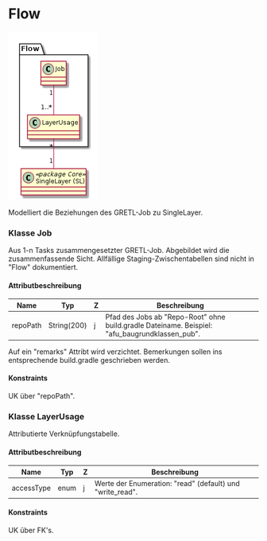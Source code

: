 # Flow

![Flow](../puml/rendered/simi_flow.png)

Modelliert die Beziehungen des GRETL-Job zu SingleLayer.

### Klasse Job

Aus 1-n Tasks zusammengesetzter GRETL-Job. Abgebildet wird die zusammenfassende Sicht. Allfällige Staging-Zwischentabellen
sind nicht in "Flow" dokumentiert.

#### Attributbeschreibung

|Name|Typ|Z|Beschreibung|
|---|---|---|---|
|repoPath|String(200)|j|Pfad des Jobs ab "Repo-Root" ohne build.gradle Dateiname. Beispiel: "afu_baugrundklassen_pub".|

Auf ein "remarks" Attribt wird verzichtet. 
Bemerkungen sollen ins entsprechende build.gradle geschrieben werden.

#### Konstraints

UK über "repoPath".

### Klasse LayerUsage

Attributierte Verknüpfungstabelle. 

#### Attributbeschreibung

|Name|Typ|Z|Beschreibung|
|---|---|---|---|
|accessType|enum|j|Werte der Enumeration: "read" (default) und "write_read".|

#### Konstraints

UK über FK's.




 
  
 





